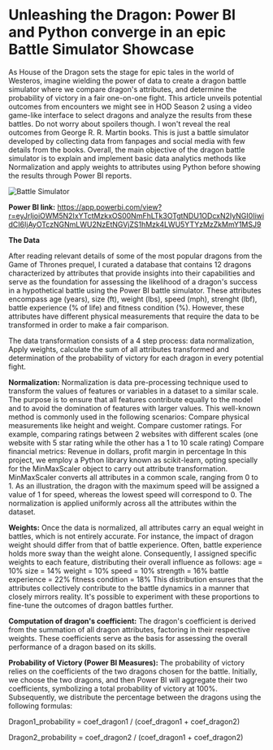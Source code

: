 # Unleashing the Dragon: Power BI and Python converge in an epic Battle Simulator Showcase

As House of the Dragon sets the stage for epic tales in the world of Westeros, imagine wielding the power of data to create a dragon battle simulator where we compare dragon's attributes, and determine the probability of victory in a fair one-on-one fight. This article unveils potential outcomes from encounters we might see in HOD Season 2 using a video game-like interface to select dragons and analyze the results from these battles. Do not worry about spoilers though. I won't reveal the real outcomes from George R. R. Martin books. This is just a battle simulator developed by collecting data from fanpages and social media with few details from the books. Overall, the main objective of the dragon battle simulator is to explain and implement basic data analytics methods like Normalization and apply weights to attributes using Python before showing the results through Power BI reports. 

![Battle Simulator](https://github.com/antoniodagnino/HOD/assets/76269794/a3f186e9-b839-46a2-a075-7291ac44cb47)

**Power BI link:** https://app.powerbi.com/view?r=eyJrIjoiOWM5N2IxYTctMzkxOS00NmFhLTk3OTgtNDU1ODcxN2IyNGI0IiwidCI6IjAyOTczNGNmLWU2NzEtNGVjZS1hMzk4LWU5YTYzMzZkMmY1MSJ9


**The Data**

After reading relevant details of some of the most popular dragons from the Game of Thrones prequel, I curated a database that contains 12 dragons characterized by attributes that provide insights into their capabilities and serve as the foundation for assessing the likelihood of a dragon's success in a hypothetical battle using the Power BI battle simulator. These attributes encompass age (years), size (ft), weight (lbs), speed (mph), strenght (lbf), battle experience (% of life) and fitness condition (%). However, these attributes have different physical measurements that require the data to be transformed in order to make a fair comparison. 

The data transformation consists of a 4 step process: data normalization, Apply weights, calculate the sum of all attributes transformed and determination of the probability of victory for each dragon in every potential fight.

**Normalization:**
Normalization is data pre-processing technique used to transform the values of features or variables in a dataset to a similar scale. The purpose is to ensure that all features contribute equally to the model and to avoid the domination of features with larger values. This well-known method is commonly used in the following scenarios:
Compare physical measurements like height and weight.
Compare customer ratings. For example, comparing ratings between 2 websites with different scales (one website with 5 star rating while the other has a 1 to 10 scale rating)
Compare financial metrics: Revenue in dollars, profit margin in percentage
In this project, we employ a Python library known as scikit-learn, opting specially for the MinMaxScaler object to carry out attribute transformation. MinMaxScaler  converts all attributes in a common scale, ranging from 0 to 1. As an illustration, the dragon with the maximum speed will be assigned a value of 1 for speed, whereas the lowest speed will correspond to 0. The normalization is applied uniformly across all the attributes within the dataset.


**Weights:**
Once the data is normalized, all attributes carry an equal weight in battles, which is not entirely accurate. For instance, the impact of dragon weight should differ from that of battle experience. Often, battle experience holds more sway than the weight alone. Consequently, I assigned specific weights to each feature, distributing their overall influence as follows:
age = 10%
size = 14%
weight = 10%
speed = 10%
strength = 16%
battle experience = 22%
fitness condition = 18%
This distribution ensures that the attributes collectively contribute to the battle dynamics in a manner that closely mirrors reality. It's possible to experiment with these proportions to fine-tune the outcomes of dragon battles further.


**Computation of dragon's coefficient:**
The dragon's coefficient is derived from the summation of all dragon attributes, factoring in their respective weights. These coefficients serve as the basis for assessing the overall performance of a dragon based on its skills.


**Probability of Victory (Power BI Measures):**
The probability of victory relies on the coefficients of the two dragons chosen for the battle. Initially, we choose the two dragons, and then Power BI will aggregate their two coefficients, symbolizing a total probability of victory at 100%. Subsequently, we distribute the percentage between the dragons using the following formulas:

Dragon1_probability = coef_dragon1 / (coef_dragon1 + coef_dragon2)

Dragon2_probability = coef_dragon2 / (coef_dragon1 + coef_dragon2)





